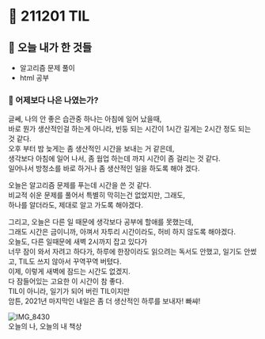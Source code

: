 # :rocket: 211201 TIL

## :seedling: 오늘 내가 한 것들

- 알고리즘 문제 풀이
- html 공부

### :muscle: 어제보다 나은 나였는가?

글쎄,
나의 안 좋은 습관중 하나는 아침에 일어 났을때,  
바로 뭔가 생산적인걸 하는게 아니라, 빈둥 되는 시간이 1시간 길게는 2시간 정도 되는 것 같다.  
오후 부터 밤 늦게는 좀 생산적인 시간을 보내는 거 같은데,  
생각보다 아침에 일어 나서, 좀 웜업 하는데 까지 시간이 좀 걸리는 것 같다.  
일어나서 방청소를 바로 하거나 좀 생산적인 일을 하도록 해야 겠다.

오늘은 알고리즘 문제를 푸는데 시간을 쓴 것 같다.  
비교적 쉬운 문제를 풀어서 특별히 막히는건 없었지만, 그래도,  
하나를 알더라도, 제대로 알고 가도록 해야겠다.

그리고, 오늘은 다른 일 때문에 생각보다 공부에 할애를 못했는데,  
그래도 시간은 금이니까, 아껴서 자투리 시간이라도, 허비 하지 않도록 해야겠다.  
오늘도, 다른 일때문에 새벽 2시까지 잡고 있다가  
너무 잠이 와서 자려고 하다가, 하루에 한장이라도 읽으려는 독서도 안했고, 일기도 안썼고, TIL도 쓰지 않아서 꾸역꾸역 버텼다.  
이제, 이렇게 새벽에 잠드는 시간도 없겠지.  
다 잠들어있는 고요한 이 시간이 참 좋다.  
TIL이 아니라, 일기가 되어 버린 TIL이지만  
암튼, 2021년 마지막인 내일은 좀 더 생산적인 하루를 보내자! 빠쌰!

![IMG_8430](https://user-images.githubusercontent.com/88166362/147779956-6122b563-2cf6-4614-8e30-3e715b68018e.jpeg)  
오늘의 나, 오늘의 내 책상 
